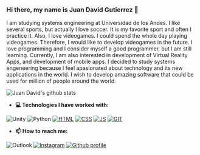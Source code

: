 ### Hi there, my name is Juan David Gutierrez 👋

I am studying systems engineering at Universidad de los Andes. I like several sports, but actually I love soccer. It is my favorite sport and often I practice it. Also, I love videogames. I could spend the whole day playing videogames. Therefore, I would like to develop videogames in the future. I love programming and I consider myself a good programmer, but I am still learning. Currently, I am also interested in development of Virtual Reality Apps, and development of mobile apps. I decided to study systems engeneering because I feel apasionated about technology and its new applications in the world. I wish to develop amazing software that could be used for million of people around the world.

![Juan David's github stats](https://github-readme-streak-stats.herokuapp.com/?user=jdgutierrezr&theme=dark&hide_border=true)<br/>

- **💻 Technologies I have worked with:**

![Unity](https://img.shields.io/badge/unity-%23000000.svg?style=for-the-badge&logo=unity&logoColor=white)
![Python](https://img.shields.io/badge/Python-3776AB?style=for-the-badge&logo=python&logoColor=white)
[![HTML](https://img.shields.io/badge/HTML5-E34F26?style=for-the-badge&logo=html5&logoColor=white)](#skills-💪-and-technologies-🛠)
[![CSS](https://img.shields.io/badge/CSS3-1572B6?style=for-the-badge&logo=css3&logoColor=white)](#skills-💪-and-technologies-🛠)
[![JS](https://img.shields.io/badge/JavaScript-F7DF1E?style=for-the-badge&logo=javascript&logoColor=black)](#skills-💪-and-technologies-🛠)
[![GIT](https://img.shields.io/badge/GIT-E44C30?style=for-the-badge&logo=git&logoColor=white)](#skills-💪-and-technologies-🛠)

- **📫 How to reach me:**
  
![Outlook](https://img.shields.io/badge/outlook-jd.gutierrezr123%40uniandes.edu.co-blue?style=for-the-badge&labelColor=blue&color=grey&link=mailto%3Ajd.gutierrezr123%40uniandes.edu.co%26subject%3DContact%2520me%2520-%2520Github)
[![Instagram](https://img.shields.io/badge/Instagram-E4405F?style=for-the-badge&logo=instagram&logoColor=white)](https://www.instagram.com/_juand_.gr/)
[![Github profile](https://img.shields.io/badge/GitHub-100000?style=for-the-badge&logo=github&logoColor=white)](https://github.com/jdgutierrezr)


